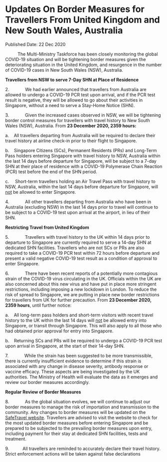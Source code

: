 <html>
    <meta http-equiv="Content-Type" content="text/html; charset=utf-8"/>
    <meta charset="utf-8"/>
    <title>Updates On Border Measures for Travellers From United Kingdom and New South Wales, Australia</title>
    <body><h1>Updates On Border Measures for Travellers From United Kingdom and New South Wales, Australia</h1>
    <p>Published Date: 22 Dec 2020</p> <p><strong></strong><strong>&nbsp; &nbsp; &nbsp; &nbsp; &nbsp; &nbsp;&nbsp;</strong>The Multi-Ministry Taskforce has been closely monitoring the global COVID-19 situation and will be tightening border measures given the deteriorating situation in the United Kingdom, and resurgence in the number of COVID-19 cases in New South Wales (NSW), Australia.</p><p><strong>Travellers from NSW to serve 7-Day SHN at Place of Residence</strong></p><p>2.&nbsp;&nbsp;&nbsp;&nbsp;&nbsp;&nbsp;&nbsp;&nbsp;&nbsp;&nbsp;&nbsp;&nbsp; We had earlier announced that travellers from Australia are allowed to undergo a COVID-19 PCR test upon arrival, and if the PCR test result is negative, they will be allowed to go about their activities in Singapore, without a need to serve a Stay-Home Notice (SHN).</p><p>3.&nbsp;&nbsp;&nbsp;&nbsp;&nbsp;&nbsp;&nbsp;&nbsp;&nbsp;&nbsp;&nbsp;&nbsp; Given the increased cases observed in NSW, we will be tightening border control measures for travellers with travel history to New South Wales (NSW), Australia. From <strong>23 December 2020, 2359 hours:</strong></p><p>a.&nbsp;&nbsp;&nbsp; All travellers departing from Australia will be required to declare their travel history at airline check-in prior to their flight to Singapore.<br></p><p>b.&nbsp;&nbsp;&nbsp; Singapore Citizens (SCs), Permanent Residents (PRs) and Long-Term Pass holders entering Singapore with travel history to NSW, Australia within the last 14 days before departure for Singapore, will be subject to a 7-day SHN at their place of residence with a COVID-19 Polymerase Chain Reaction (PCR) test before the end of the SHN period.</p><p>c.&nbsp;&nbsp;&nbsp;&nbsp; Short-term travellers holding an Air Travel Pass with travel history to NSW, Australia, within the last 14 days before departure for Singapore, will <u>not</u> be allowed to enter Singapore.</p><p>4.&nbsp;&nbsp;&nbsp;&nbsp;&nbsp;&nbsp;&nbsp;&nbsp;&nbsp;&nbsp;&nbsp;&nbsp; All other travellers departing from Australia who have been in Australia (excluding NSW) in the last 14 days prior to travel will continue to be subject to a COVID-19 test upon arrival at the airport, in lieu of their SHN.&nbsp;</p><p><strong>Restricting Travel from United Kingdom</strong></p><p>5.&nbsp;&nbsp;&nbsp;&nbsp;&nbsp;&nbsp;&nbsp;&nbsp;&nbsp;&nbsp;&nbsp;&nbsp; Travellers with travel history to the UK within 14 days prior to departure to Singapore are currently required to serve a 14-day SHN at dedicated SHN facilities. Travellers who are not SCs or PRs are also required to take a COVID-19 PCR test within 72 hours before departure and present a valid negative COVID-19 test result as a condition of approval to enter Singapore.</p><p>6.&nbsp;&nbsp;&nbsp;&nbsp;&nbsp;&nbsp;&nbsp;&nbsp;&nbsp;&nbsp;&nbsp;&nbsp; There have been recent reports of a potentially more contagious strain of the COVID-19 virus circulating in the UK. Officials within the UK are also concerned about this new virus and have put in place more stringent restrictions, including imposing a new lockdown in London. To reduce the risk of spread to Singapore, we are putting in place new border restrictions for travellers from UK for further precaution. From <strong>23 December 2020, 2359 hours</strong>, until further notice:</p><p>a.&nbsp;&nbsp;&nbsp; All long-term pass holders and short-term visitors with recent travel history to the UK within the last 14 days will <u>not</u> be allowed entry into Singapore, or transit through Singapore. This will also apply to all those who had obtained prior approval for entry into Singapore.</p><p>b.&nbsp;&nbsp;&nbsp; Returning SCs and PRs will be required to undergo a COVID-19 PCR test upon arrival in Singapore, at the start of their 14-day SHN.</p><p>7.&nbsp;&nbsp;&nbsp;&nbsp;&nbsp;&nbsp;&nbsp;&nbsp;&nbsp;&nbsp;&nbsp;&nbsp; While the strain has been suggested to be more transmissible, there is currently insufficient evidence to determine if this strain is associated with any change in disease severity, antibody response or vaccine efficacy. These aspects are being investigated by the UK authorities. The Ministry of Health will evaluate the data as it emerges and review our border measures accordingly.</p><p><strong>Regular Review of Border Measures</strong></p><p>8.&nbsp;&nbsp;&nbsp;&nbsp;&nbsp;&nbsp;&nbsp;&nbsp;&nbsp;&nbsp;&nbsp;&nbsp; As the global situation evolves, we will continue to adjust our border measures to manage the risk of importation and transmission to the community. Any changes to border measures will be updated on the <a href="http://www.safetravel.ica.gov.sg/health">SafeTravel website</a>. Travellers are advised to visit the website to check for the most updated border measures before entering Singapore and be prepared to be subjected to the prevailing border measures upon entry, including payment for their stay at dedicated SHN facilities, tests and treatment.</p>9.&nbsp; &nbsp; &nbsp; &nbsp; &nbsp; &nbsp;All travellers are reminded to accurately declare their travel history. Strict enforcement actions will be taken against false declarations</body>
</html>